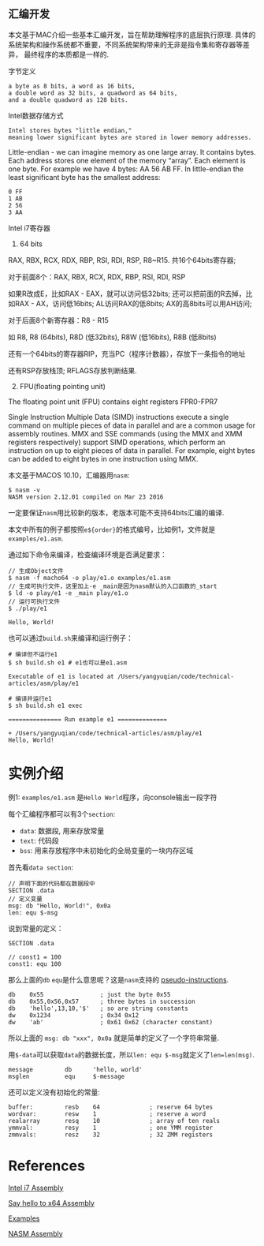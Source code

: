 汇编开发
--------------

本文基于MAC介绍一些基本汇编开发，旨在帮助理解程序的底层执行原理.
具体的系统架构和操作系统都不重要，不同系统架构带来的无非是指令集和寄存器等差异，
最终程序的本质都是一样的.

字节定义

```
a byte as 8 bits, a word as 16 bits,
a double word as 32 bits, a quadword as 64 bits,
and a double quadword as 128 bits.
```

Intel数据存储方式

```
Intel stores bytes "little endian,"
meaning lower significant bytes are stored in lower memory addresses.
```

Little-endian - we can imagine memory as one large array. It contains bytes.
Each address stores one element of the memory “array”.
Each element is one byte. For example we have 4 bytes: AA 56 AB FF.
In little-endian the least significant byte has the smallest address:

```
0 FF
1 AB
2 56
3 AA
```

Intel i7寄存器

1. 64 bits

RAX, RBX, RCX, RDX, RBP, RSI, RDI, RSP, R8~R15. 共16个64bits寄存器;

对于前面8个：RAX, RBX, RCX, RDX, RBP, RSI, RDI, RSP

如果R改成E，比如RAX - EAX，就可以访问低32bits;
还可以把前面的R去掉，比如RAX - AX，访问低16bits; AL访问RAX的低8bits;
AX的高8bits可以用AH访问;

对于后面8个新寄存器：R8 - R15

如 R8, R8 (64bits), R8D (低32bits), R8W (低16bits), R8B (低8bits)

还有一个64bits的寄存器RIP，充当PC（程序计数器），存放下一条指令的地址

还有RSP存放栈顶; RFLAGS存放判断结果.

2. FPU(floating pointing unit)

The floating point unit (FPU) contains eight registers FPR0-FPR7

Single Instruction Multiple Data (SIMD) instructions execute a single command
on multiple pieces of data in parallel and are a common usage for assembly
routines. MMX and SSE commands (using the MMX and XMM registers respectively)
support SIMD operations, which perform an instruction on up to eight pieces of
data in parallel.
For example, eight bytes can be added to eight bytes in one instruction using MMX.

本文基于MACOS 10.10，汇编器用`nasm`:

```
$ nasm -v
NASM version 2.12.01 compiled on Mar 23 2016
```

一定要保证`nasm`用比较新的版本，老版本可能不支持64bits汇编的编译.

本文中所有的例子都按照`e${order}`的格式编号，比如例1，文件就是`examples/e1.asm`.

通过如下命令来编译，检查编译环境是否满足要求：

```
// 生成Object文件
$ nasm -f macho64 -o play/e1.o examples/e1.asm
// 生成可执行文件，这里加上-e _main是因为nasm默认的入口函数的_start
$ ld -o play/e1 -e _main play/e1.o
// 运行可执行文件
$ ./play/e1

Hello, World!
```

也可以通过`build.sh`来编译和运行例子：

```
# 编译但不运行e1
$ sh build.sh e1 # e1也可以是e1.asm

Executable of e1 is located at /Users/yangyuqian/code/technical-articles/asm/play/e1

# 编译并运行e1
$ sh build.sh e1 exec

=============== Run example e1 ==============

+ /Users/yangyuqian/code/technical-articles/asm/play/e1
Hello, World!
```

# 实例介绍

例1: `examples/e1.asm` 是`Hello World`程序，向console输出一段字符

每个汇编程序都可以有3个`section`:

* `data`: 数据段, 用来存放常量
* `text`: 代码段
* `bss`: 用来存放程序中未初始化的全局变量的一块内存区域

首先看`data section`:

```
// 声明下面的代码都在数据段中
SECTION .data
// 定义变量
msg: db "Hello, World!", 0x0a
len: equ $-msg
```

说到常量的定义：

```
SECTION .data

// const1 = 100
const1: equ 100
```

那么上面的`db` `equ`是什么意思呢？这是`nasm`支持的 [pseudo-instructions](http://www.nasm.us/doc/nasmdoc3.html).

```
db    0x55                ; just the byte 0x55
db    0x55,0x56,0x57      ; three bytes in succession
db    'hello',13,10,'$'   ; so are string constants
dw    0x1234              ; 0x34 0x12
dw    'ab'                ; 0x61 0x62 (character constant)
```

所以上面的 `msg: db "xxx", 0x0a` 就是简单的定义了一个字符串常量.

用`$-data`可以获取`data`的数据长度，所以`len: equ $-msg`就定义了`len=len(msg)`.

```
message         db      'hello, world'
msglen          equ     $-message
```

还可以定义没有初始化的常量:

```
buffer:         resb    64              ; reserve 64 bytes
wordvar:        resw    1               ; reserve a word
realarray       resq    10              ; array of ten reals
ymmval:         resy    1               ; one YMM register
zmmvals:        resz    32              ; 32 ZMM registers
```

# References

[Intel i7 Assembly](https://software.intel.com/en-us/articles/introduction-to-x64-assembly)

[Say hello to x64 Assembly](http://0xax.blogspot.ca/2014/08/say-hello-to-x64-assembly-part-1.html)

[Examples](https://github.com/0xAX/asm)

[NASM Assembly](http://www.nasm.us/doc/nasmdoc3.html)
